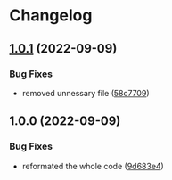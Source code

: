 # Changelog

## [1.0.1](https://github.com/elesto-dao/alertmanager-discord/compare/v1.0.0...v1.0.1) (2022-09-09)


### Bug Fixes

* removed unnessary file ([58c7709](https://github.com/elesto-dao/alertmanager-discord/commit/58c7709d501e5f355158c7fad1b9e90e90c0c668))

## 1.0.0 (2022-09-09)


### Bug Fixes

* reformated the whole code ([9d683e4](https://github.com/elesto-dao/alertmanager-discord/commit/9d683e4c326cd5888c99adf884883c93873723b0))
